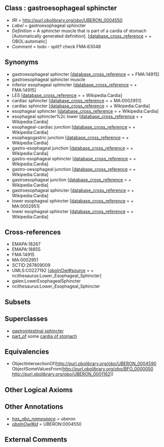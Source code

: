 
## Class : gastroesophageal sphincter

 * *IRI* = http://purl.obolibrary.org/obo/UBERON_0004550
 * *Label* = gastroesophageal sphincter
 * *Definition* = A sphincter muscle that is part of a cardia of stomach [Automatically generated definition]. [[database_cross_reference](../../ef/oboInOwl#hasDbXref.md) =  + OBOL:automatic]
 * *Comment* = todo - split? check FMA:63048

## Synonyms

 * gastroesophageal sphincter [[database_cross_reference](../../ef/oboInOwl#hasDbXref.md) =  + FMA:14915]
 * gastroesophageal sphincter muscle
 * inferior esophageal sphincter [[database_cross_reference](../../ef/oboInOwl#hasDbXref.md) =  + FMA:14915]
 * LES [[database_cross_reference](../../ef/oboInOwl#hasDbXref.md) =  + Wikipedia:Cardia]
 * cardiac sphincter [[database_cross_reference](../../ef/oboInOwl#hasDbXref.md) =  + MA:0002951]
 * cardiac sphincter [[database_cross_reference](../../ef/oboInOwl#hasDbXref.md) =  + Wikipedia:Cardia]
 * esophageal sphincter [[database_cross_reference](../../ef/oboInOwl#hasDbXref.md) =  + Wikipedia:Cardia]
 * esophageal sphincter%2c lower [[database_cross_reference](../../ef/oboInOwl#hasDbXref.md) =  + Wikipedia:Cardia]
 * esophageal-cardiac junction [[database_cross_reference](../../ef/oboInOwl#hasDbXref.md) =  + Wikipedia:Cardia]
 * esophagogastric junction [[database_cross_reference](../../ef/oboInOwl#hasDbXref.md) =  + Wikipedia:Cardia]
 * gastro-esophageal junction [[database_cross_reference](../../ef/oboInOwl#hasDbXref.md) =  + Wikipedia:Cardia]
 * gastro-esophageal sphincter [[database_cross_reference](../../ef/oboInOwl#hasDbXref.md) =  + Wikipedia:Cardia]
 * gastro-oesophageal junction [[database_cross_reference](../../ef/oboInOwl#hasDbXref.md) =  + Wikipedia:Cardia]
 * gastroesophageal junction [[database_cross_reference](../../ef/oboInOwl#hasDbXref.md) =  + Wikipedia:Cardia]
 * gastroesophageal sphincter [[database_cross_reference](../../ef/oboInOwl#hasDbXref.md) =  + Wikipedia:Cardia]
 * lower esophageal sphincter [[database_cross_reference](../../ef/oboInOwl#hasDbXref.md) =  + MA:0002951]
 * lower esophageal sphincter [[database_cross_reference](../../ef/oboInOwl#hasDbXref.md) =  + Wikipedia:Cardia]

## Cross-references

 * EMAPA:18267
 * EMAPA:18855
 * FMA:14915
 * MA:0002951
 * SCTID:267809009
 * UMLS:C0227192 [[oboInOwl#source](../../ce/oboInOwl#source.md) =  + ncithesaurus:Lower_Esophageal_Sphincter]
 * galen:LowerEsophagealSphincter
 * ncithesaurus:Lower_Esophageal_Sphincter

## Subsets


## Superclasses

 * [gastrointestinal sphincter](../../UBERON/85/UBERON_0011185.md)
 * [part_of](../../BFO/50/BFO_0000050.md) some [cardia of stomach](../../UBERON/62/UBERON_0001162.md)

## Equivalencies

 * ObjectIntersectionOf(<http://purl.obolibrary.org/obo/UBERON_0004590> ObjectSomeValuesFrom(<http://purl.obolibrary.org/obo/BFO_0000050> <http://purl.obolibrary.org/obo/UBERON_0001162>))

## Other Logical Axioms


## Other Annotations

 * *[has_obo_namespace](../../ce/oboInOwl#hasOBONamespace.md)* = uberon
 * *[oboInOwl#id](../../id/oboInOwl#id.md)* = UBERON:0004550

## External Comments

